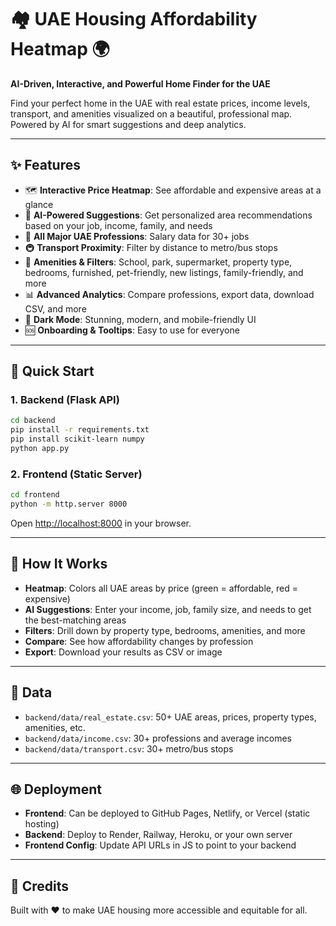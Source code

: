 # 🏘️ UAE Housing Affordability Heatmap 🌍

**AI-Driven, Interactive, and Powerful Home Finder for the UAE**

Find your perfect home in the UAE with real estate prices, income levels, transport, and amenities visualized on a beautiful, professional map. Powered by AI for smart suggestions and deep analytics.

---

## ✨ Features
- 🗺️ **Interactive Price Heatmap**: See affordable and expensive areas at a glance
- 🤖 **AI-Powered Suggestions**: Get personalized area recommendations based on your job, income, family, and needs
- 🏢 **All Major UAE Professions**: Salary data for 30+ jobs
- 🚇 **Transport Proximity**: Filter by distance to metro/bus stops
- 🏫 **Amenities & Filters**: School, park, supermarket, property type, bedrooms, furnished, pet-friendly, new listings, family-friendly, and more
- 📊 **Advanced Analytics**: Compare professions, export data, download CSV, and more
- 🌙 **Dark Mode**: Stunning, modern, and mobile-friendly UI
- 🆘 **Onboarding & Tooltips**: Easy to use for everyone

---

## 🚀 Quick Start

### 1. Backend (Flask API)
```sh
cd backend
pip install -r requirements.txt
pip install scikit-learn numpy
python app.py
```

### 2. Frontend (Static Server)
```sh
cd frontend
python -m http.server 8000
```
Open [http://localhost:8000](http://localhost:8000) in your browser.

---

## 🧠 How It Works
- **Heatmap**: Colors all UAE areas by price (green = affordable, red = expensive)
- **AI Suggestions**: Enter your income, job, family size, and needs to get the best-matching areas
- **Filters**: Drill down by property type, bedrooms, amenities, and more
- **Compare**: See how affordability changes by profession
- **Export**: Download your results as CSV or image

---

## 📂 Data
- `backend/data/real_estate.csv`: 50+ UAE areas, prices, property types, amenities, etc.
- `backend/data/income.csv`: 30+ professions and average incomes
- `backend/data/transport.csv`: 30+ metro/bus stops

---

## 🌐 Deployment
- **Frontend**: Can be deployed to GitHub Pages, Netlify, or Vercel (static hosting)
- **Backend**: Deploy to Render, Railway, Heroku, or your own server
- **Frontend Config**: Update API URLs in JS to point to your backend

---

## 🙌 Credits
Built with ❤️ to make UAE housing more accessible and equitable for all. 
